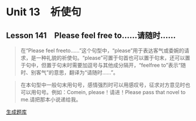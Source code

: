 ﻿ # Unit 13　祈使句
 ## Lesson 141　Please feel free to……请随时……
 
> 在“Please feel freeto……”这个句型中，“please”用于表达客气或委婉的请求，是一种礼貌的祈使句。“please”可置于句首也可以置于句末，还可以置于句中，但置于句末时需要加逗号与其他成分隔开，“feelfree to”表示“随时、别客气”的意思，翻译为“请随时……”。

> 在本句型中一般句末用句号，感情强烈时可以用感叹号，征求对方意见时也可以用句号。例如：Comein, please！请进！Please pass that novel to me.请把那本小说递给我。


 [生成题库](./question/f141.json)
